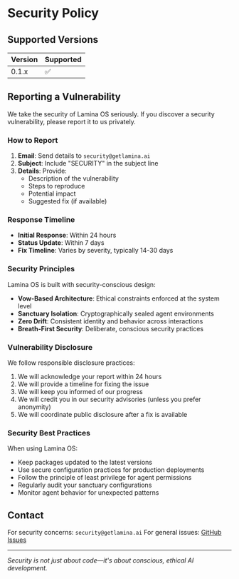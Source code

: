# Security Policy

## Supported Versions

| Version | Supported          |
| ------- | ------------------ |
| 0.1.x   | :white_check_mark: |

## Reporting a Vulnerability

We take the security of Lamina OS seriously. If you discover a security vulnerability, please report it to us privately.

### How to Report

1. **Email**: Send details to `security@getlamina.ai`
2. **Subject**: Include "SECURITY" in the subject line
3. **Details**: Provide:
   - Description of the vulnerability
   - Steps to reproduce
   - Potential impact
   - Suggested fix (if available)

### Response Timeline

- **Initial Response**: Within 24 hours
- **Status Update**: Within 7 days
- **Fix Timeline**: Varies by severity, typically 14-30 days

### Security Principles

Lamina OS is built with security-conscious design:

- **Vow-Based Architecture**: Ethical constraints enforced at the system level
- **Sanctuary Isolation**: Cryptographically sealed agent environments
- **Zero Drift**: Consistent identity and behavior across interactions
- **Breath-First Security**: Deliberate, conscious security practices

### Vulnerability Disclosure

We follow responsible disclosure practices:

1. We will acknowledge your report within 24 hours
2. We will provide a timeline for fixing the issue
3. We will keep you informed of our progress
4. We will credit you in our security advisories (unless you prefer anonymity)
5. We will coordinate public disclosure after a fix is available

### Security Best Practices

When using Lamina OS:

- Keep packages updated to the latest versions
- Use secure configuration practices for production deployments
- Follow the principle of least privilege for agent permissions
- Regularly audit your sanctuary configurations
- Monitor agent behavior for unexpected patterns

## Contact

For security concerns: `security@getlamina.ai`
For general issues: [GitHub Issues](https://github.com/benaskins/lamina-os/issues)

---

*Security is not just about code—it's about conscious, ethical AI development.*